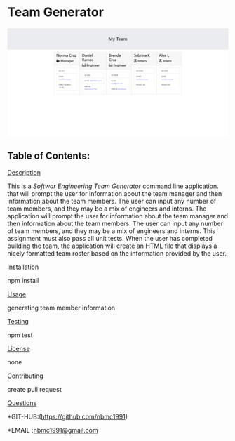 # Team Generator


![](https://github.com/nbmc1991/SoftwareTeamGenerator/blob/main/Screenshot%202020-11-19%20121739.png)
## Table of Contents:


[Description](#description)

This is a *Softwar Engineering Team Generator* command line application. that will  prompt the user for information about the team manager and then information about the team members.
 The user can input any number of team members, and they may be a mix of engineers and interns.
The application will prompt the user for information about the team manager and then information about the team members. The user can input any number of team members, and they may be a mix of engineers and interns. This assignment must also pass all unit tests. When the user has completed building the team, the application will create an HTML file that displays a nicely formatted team roster based on the information provided by the user.

[Installation](#installation)

npm install

[Usage](#usage)

generating team member information

[Testing](#testing)

npm test

[License](#license)

none

[Contributing](#contributing)

create pull request

[Questions](#questions)




*GIT-HUB:(https://github.com/nbmc1991)

*EMAIL :nbmc1991@gmail.com
  


